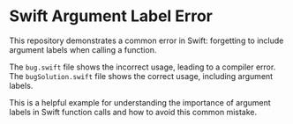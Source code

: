 # Swift Argument Label Error

This repository demonstrates a common error in Swift: forgetting to include argument labels when calling a function.

The `bug.swift` file shows the incorrect usage, leading to a compiler error.  The `bugSolution.swift` file shows the correct usage, including argument labels. 

This is a helpful example for understanding the importance of argument labels in Swift function calls and how to avoid this common mistake.